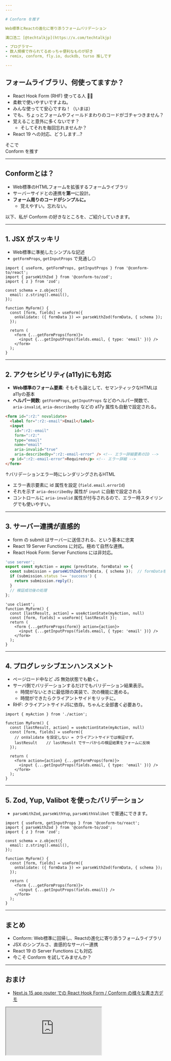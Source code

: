 ```yaml
---
---

# Conform を推す

Web標準とReactの進化に寄り添うフォームバリデーション

溝口浩二 [@techtalkjp](https://x.com/techtalkjp)

- プログラマー
- 数人規模で作られてるめっちゃ便利なものが好き
- remix, conform, fly.io, duckdb, turso 推しです

---
```


## フォームライブラリ、何使ってますか？

<v-clicks depth="2">

- React Hook Form (RHF) 使ってる人 🙋‍♂️
- 柔軟で使いやすいですよね。
- みんな使ってて安心ですね！（いまは）
- でも、ちょっとフォームやフィールドまわりのコードがゴチャつきません？
- 覚えること意外に多くないです？
  - そしてそれを毎回忘れませんか？
- React 19 への対応、どうします...?

</v-clicks>

<v-click>
そこで
</v-click>

<v-click>

<div class="text-8xl mx-auto text-center mt-8">
Conform を推す
</div>

</v-click>

---

## Conformとは？

<v-clicks>

- Web標準のHTMLフォームを拡張するフォームライブラリ
- サーバーサイドとの連携を**第一**に設計。
- **フォーム周りのコードがシンプルに。**
  - 覚えやすい。忘れない。

</v-clicks>

<v-click>

以下、私が Conform の好きなところを、ご紹介していきます。

</v-click>

---

## 1. JSX がスッキリ

- Web標準に準拠したシンプルな記述
- `getFormProps`, `getInputProps` で見通し◎

```tsx
import { useForm, getFormProps, getInputProps } from '@conform-to/react';
import { parseWithZod } from '@conform-to/zod';
import { z } from 'zod';

const schema = z.object({
  email: z.string().email(),
});

function MyForm() {
  const [form, fields] = useForm({
    onValidate: ({ formData }) => parseWithZod(formData, { schema });
  });

  return (
    <form {...getFormProps(form)}>
      <input {...getInputProps(fields.email, { type: 'email' })} />
    </form>
  );
}
```

---

## 2. アクセシビリティ(a11y)にも対応

- **Web標準のフォーム要素**: そもそも論として、セマンティックなHTMLはa11yの基本
- **ヘルパー関数**: `getFormProps`, `getInputProps` などのヘルパー関数で、<br>
`aria-invalid`, `aria-describedby` などの a17y 属性も自動で設定される。

```html {all|8,9,10}
<form id=":r2:" novalidate>
  <label for=":r2:-email">Email</label>
  <input 
    id=":r2:-email"
    form=":r2:"
    type="email"
    name="email"
    aria-invalid="true"
    aria-describedby=":r2:-email-error" /> <!-- エラー詳細要素のID -->
  <p id=":r2:-email-error">Required</p> <!-- エラー詳細 -->
</form>
```

↑バリデーションエラー時にレンダリングされるHTML

<v-click>

- エラー表示要素に id 属性を設定 (`field.email.errorId`)
- それを示す `aria-describedby` 属性が `input` に自動で設定される
- コントロールに `aria-invalid` 属性が付与されるので、エラー時スタイリングでも使いやすい。

</v-click>

---

## 3. サーバー連携が直感的

- form の submit はサーバーに送信される、という基本に忠実
- React 19 Server Functions に対応。極めて自然な連携。
- React Hook Form: Server Functions には非対応。

```ts
'use server';
export const myAction = async (prevState, formData) => {
  const submission = parseWithZod(formData, { schema });  // formDataをparseして検証
  if (submission.status !== 'success') {
    return submission.reply();
  }
  // 検証成功後の処理
};
```

```tsx
'use client';
function MyForm() {
  const [lastResult, action] = useActionState(myAction, null)
  const [form, fields] = useForm({ lastResult });
  return (
    <form {...getFormProps(form)} action={action}>
      <input {...getInputProps(fields.email, { type: 'email' })} />
    </form>
  );
}
```

---

## 4. プログレッシブエンハンスメント

- ページロード中など JS 無効状態でも動く。
- サーバ側でバリデーションするだけでもバリデーション結果表示。
  - 時間がないときに最低限の実装で、次の機能に進める。
  - 時間ができたらクライアントサイドをリッチに。
- RHF: クライアントサイドJSに依存。ちゃんと全部書く必要あり。

```tsx
import { myAction } from './action';

function MyForm() {
  const [lastResult, action] = useActionState(myAction, null)
  const [form, fields] = useForm({
    // onValidate を設定しない = クライアントサイドでは検証せず。
    lastResult    // lastResult でサーバからの検証結果をフォームに反映
  });

  return (
    <form action={action} {...getFormProps(form)}>
      <input {...getInputProps(fields.email, { type: 'email' })} />
    </form>
  );
}
```

---

## 5. Zod, Yup, Valibot を使ったバリデーション

- `parseWithZod`, `parseWithYup`, `parseWithValibot` で普通にできます。

```tsx {3,11}
import { useForm, getInputProps } from '@conform-to/react';
import { parseWithZod } from '@conform-to/zod';
import { z } from 'zod';

const schema = z.object({
  email: z.string().email(),
});

function MyForm() {
  const [form, fields] = useForm({
    onValidate: ({ formData }) => parseWithZod(formData, { schema });
  });

  return (
    <form {...getFormProps(form)}>
      <input {...getInputProps(fields.email)} />
    </form>
  );
}
```

---

## まとめ

- Conform: Web標準に回帰し、Reactの進化に寄り添うフォームライブラリ
- JSX のシンプルさ、直感的なサーバー連携
- React 19 の Server Functions にも対応
- 今こそ Conform を試してみませんか？

---

## おまけ

- [Next.js 15 app router での React Hook Form / Conform の様々な書き方デモ](https://form-validate-beige.vercel.app/)

<iframe class="w-full h-100 rounded" src="https://form-validate-beige.vercel.app/" />

---

## リソース

- 公式サイト (日本語): [https://ja.conform.guide/](https://ja.conform.guide/)
- GitHub: [https://github.com/edmundhung/conform](https://github.com/edmundhung/conform)
- Conform 作者 [Edmund の bsky](https://bsky.app/profile/edmundhung.bsky.social)
